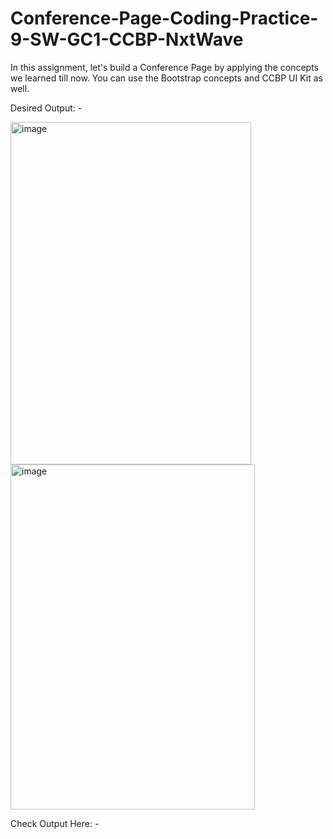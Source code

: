 # Conference-Page-Coding-Practice-9-SW-GC1-CCBP-NxtWave

In this assignment, let's build a Conference Page by applying the concepts we learned till now. You can use the Bootstrap concepts and CCBP UI Kit as well.


Desired Output: -



<img width="385" height="548" alt="image" src="https://github.com/user-attachments/assets/bf9a86b4-dcac-4e47-a6ac-3fe96e5aa895" />




<img width="391" height="552" alt="image" src="https://github.com/user-attachments/assets/00fd2e9b-ba10-4adc-8702-6f1c63de6f25" />



Check Output Here: -

